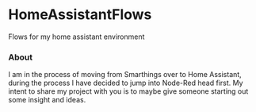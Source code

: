 HomeAssistantFlows
==================

Flows for my home assistant environment

### About

I am in the process of moving from Smarthings over to Home Assistant, during the process I have decided to jump into Node-Red head first.   My intent to share my project with you is to maybe give someone starting out some insight and ideas.   
